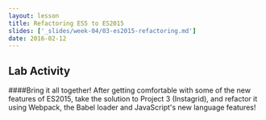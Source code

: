 ```yaml
---
layout: lesson
title: Refactoring ES5 to ES2015
slides: ['_slides/week-04/03-es2015-refactoring.md']
date: 2016-02-12
---
```


## Lab Activity

####Bring it all together!
After getting comfortable with some of the new features of ES2015, take the solution to Project 3 (Instagrid), and refactor it using Webpack, the Babel loader and JavaScript's new language features!


